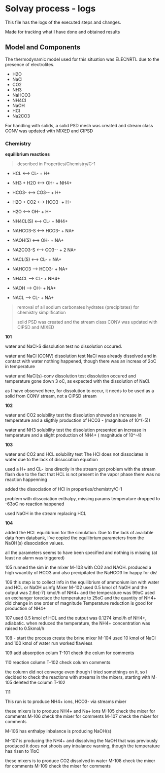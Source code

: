 # Solvay process - logs

This file has the logs of the executed steps and changes. 

Made for tracking what I have done and obtained results



## Model and Components

The thermodynamic model used for this situation was ELECNRTL due to the presence of electrolites.

- H2O
- NaCl
- CO2
- NH3
- NaHCO3
- NH4Cl
- NaOH
- HCl
- Na2CO3

For handling with solids, a solid PSD mesh was created and stream class CONV was updated with MIXED and CIPSD

### Chemistry

**equilibrium reactions**

> described in Properties/Chemistry/C-1

- HCL  <-->  CL-  +  H+

- NH3  +  H2O  <-->  OH-  +  NH4+

- HCO3-  <-->  CO3--  +  H+

- H2O  +  CO2  <-->  HCO3-  +  H+

- H2O  <-->  OH-  +  H+

- NH4CL(S)  <-->  CL-  +  NH4+

- NAHCO3-S  <-->  HCO3-  +  NA+

- NAOH(S)  <-->  OH-  +  NA+

- NA2CO3-S  <-->  CO3--  +  2 NA+

- NACL(S)  <-->  CL-  +  NA+

- NAHCO3  -->  HCO3-  +  NA+

- NH4CL  -->  CL-  +  NH4+

- NAOH  -->  OH-  +  NA+

- NACL  -->  CL-  +  NA+

  

> removal of all sodium carbonates hydrates (precipitates) for chemistry simplification
>
> solid PSD was created and the stream class CONV was updated with CIPSD and MIXED 





**101**

water and NaCl-S dissolution  test
no dissolution occured. 

water and NaCl (CONV) dissolution  test
NaCl was already dissolved and in contact with water nothing happened, though there was an increas of 2oC in temperature 

water and NaCl(s)-conv dissolution test 
dissolution occured and temperature gone down 3 oC, as expected with the dissolution of NaCl.

as I have observed here, for dissolution to occur, it needs to be used as a solid from CONV stream, not a CIPSD stream

**102**

water and CO2 solubility test
the dissolution showed an increase in temperature and a sligthly production of HCO3 - (magnitude of 10^(-5))



water and NH3 solubility test
the dissolution presented an increase in temperature and a slight production of NH4+ ( magnitude of 10^-4)

**103**

water and CO2 and HCL solubility test 
The HCl does not dissociates in water due to the lack of dissociation equation

used a H+ and CL- ions directly in the stream
got problem with the stream flash due to the fact that HCL is not present in the vapor phase
there was no reaction happenning 

added the dissociation of HCl in properties/chemistry/C-1

problem with dissociation  enthalpy, missing params 
temperature dropped to -63oC
no reaction happened

used NaOH in the stream replacing HCL



**104**

added the HCL equilibrium for the simulation. 
Due to the lack of available data from databank, I've copied  the equilibrium parameters from the NaOH(s) dissociation values. 

all the parameters seems to have been specified and nothing is missing (at least no alarm was triggered)

105
runned the sim in the mixer M-103 with CO2 and NAOH.
produced a high wuantity of HCO3 and also precipitated the NaHCO3
Im happy for dis! 

106
this step is to collect info in the equilibrium of ammonium ion with water and HCL or NaOH usinfg Mixer M-102
used 0.5 kmol of NaOH and the output was 2.6e(-7) kmol/h of NH4+ and the temperature was 99oC
used an exchanger toreduce the temperature to 25oC and the quantity of NH4+ did change in one order of magnitude
Temperature reduction is good for production of NH4+  

107
used 0.5 kmol of HCL and the output was  0.1274 kmol/h of NH4+, adiabatic.
when reduced the temperature, the NH4+ concentration was raised to 0.5kmol/h  

108 - start the process
create the  brine mixer M-104
used 10 kmol of NaCl and 100 kmol of water
run worked flawless

109
add absorption colum T-101
check the colum for comments

110
reaction column T-102
check column comments  

the column did not converge even though I tried somethings on it, so I decided to check the reactions with streams in the mixers, starting with M-105
deleted the column T-102 

111 

This run is to  produce NH4+ ions, HCO3- via streams mixer

these mixers is to produce NH4+ and Na+ ions 
M-105 check the mixer for comments
M-106 check the mixer for comments
M-107 check the mixer for comments 

M-106 has enthalpy inbalance 
is producing  NaOH(s) 

M-107 is producing the NH4+ and dissolving the NaOH that was previously produced
it does not shoots any inbalance warning, though the temperature has risen to 11oC 

these mixers is to produce CO2 dissolved in water 
M-108 check the mixer for comments
M-109 check the mixer for comments 

